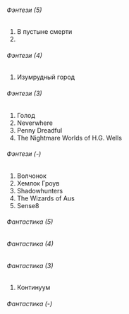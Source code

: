 ###### Фэнтези (5)
1. В пустыне смерти
2. 


###### Фэнтези (4)
1. Изумрудный город

###### Фэнтези (3)
1. Голод
2. Neverwhere
3. Penny Dreadful
4. The Nightmare Worlds of H.G. Wells

###### Фэнтези (-)
1. Волчонок
2. Хемлок Гроув
3. Shadowhunters
4. The Wizards of Aus
5. Sense8

###### Фантастика (5)


###### Фантастика (4)

###### Фантастика (3)
1. Континуум

###### Фантастика (-)
